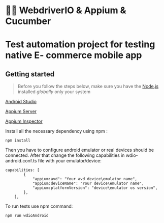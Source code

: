 # 👩‍💻 WebdriverIO & Appium & Cucumber
# Test automation project for testing native E- commerce mobile app
## Getting started

> Before you follow the steps below, make sure you have the
[Node.js](https://nodejs.org/en/download/) installed _globally_ only your system
>
[Android Studio](https://developer.android.com/studio)

[Appium Server](https://appium.io/)

[Appium Inspector](https://github.com/appium/appium-inspector)

Install all the necessary dependency using npm :

```
npm install
```

Then you have to configure android emulator or real devices should be connected.
After that change the following capabilities in wdio-android.conf.ts file with your emulator/device:
```
capabilities: [
        {
            "appium:avd": "Your avd device\emulator name",
            "appium:deviceName": "Your device\emulator name",
            "appium:platformVersion": "device\emulator os version",
        },
    ],
```

To run tests use npm command:
```
npm run wdioAndroid
```
